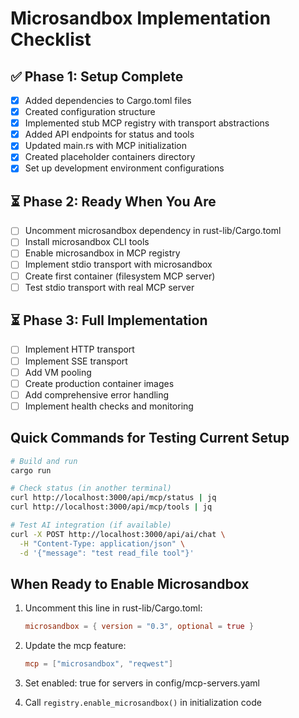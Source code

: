 # Microsandbox Implementation Checklist

## ✅ Phase 1: Setup Complete
- [x] Added dependencies to Cargo.toml files
- [x] Created configuration structure
- [x] Implemented stub MCP registry with transport abstractions
- [x] Added API endpoints for status and tools
- [x] Updated main.rs with MCP initialization
- [x] Created placeholder containers directory
- [x] Set up development environment configurations

## ⏳ Phase 2: Ready When You Are
- [ ] Uncomment microsandbox dependency in rust-lib/Cargo.toml
- [ ] Install microsandbox CLI tools
- [ ] Enable microsandbox in MCP registry
- [ ] Implement stdio transport with microsandbox
- [ ] Create first container (filesystem MCP server)
- [ ] Test stdio transport with real MCP server

## ⏳ Phase 3: Full Implementation  
- [ ] Implement HTTP transport
- [ ] Implement SSE transport  
- [ ] Add VM pooling
- [ ] Create production container images
- [ ] Add comprehensive error handling
- [ ] Implement health checks and monitoring

## Quick Commands for Testing Current Setup

```bash
# Build and run
cargo run

# Check status (in another terminal)
curl http://localhost:3000/api/mcp/status | jq
curl http://localhost:3000/api/mcp/tools | jq

# Test AI integration (if available)
curl -X POST http://localhost:3000/api/ai/chat \
  -H "Content-Type: application/json" \
  -d '{"message": "test read_file tool"}'
```

## When Ready to Enable Microsandbox

1. Uncomment this line in rust-lib/Cargo.toml:
   ```toml
   microsandbox = { version = "0.3", optional = true }
   ```

2. Update the mcp feature:
   ```toml  
   mcp = ["microsandbox", "reqwest"]
   ```

3. Set enabled: true for servers in config/mcp-servers.yaml

4. Call `registry.enable_microsandbox()` in initialization code
